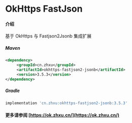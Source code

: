 # OkHttps FastJson

#### 介绍

基于 OkHttps 与 Fastjson2Jsonb 集成扩展


##### Maven

```xml
<dependency>
     <groupId>cn.zhxu</groupId>
     <artifactId>okhttps-fastjson2-jsonb</artifactId>
     <version>3.5.3</version>
</dependency>
```

##### Gradle

```groovy
implementation 'cn.zhxu:okhttps-fastjson2-jsonb:3.5.3'
```

#### 更多请参阅 [https://ok.zhxu.cn/](https://ok.zhxu.cn/)
